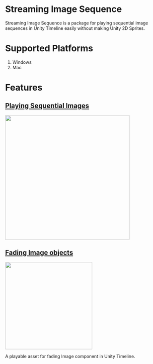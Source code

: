 # Streaming Image Sequence

Streaming Image Sequence is a package for playing sequential image sequences in Unity Timeline 
easily without making Unity 2D Sprites.

# Supported Platforms

1. Windows
2. Mac


# Features

## [Playing Sequential Images](en/StreamingImageSequencePlayableAsset.md)
<img src="./images/StreamingImageSequenceDemo.gif" width=400>  

## [Fading Image objects](en/FaderPlayableAsset.md)
<img src="./images/FaderDemo.gif" width=280>  

A playable asset for fading Image component in Unity Timeline.







